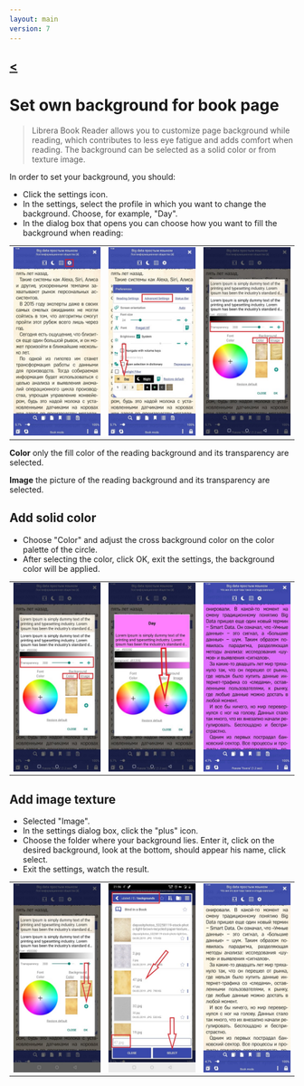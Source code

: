```yaml
---
layout: main
version: 7
---
```

[<](/wiki/faq/de)
---

# Set own background for book page

> Librera Book Reader allows you to customize page background while reading, which contributes to less eye fatigue and adds comfort when reading.
The background can be selected as a solid color or from texture image.

In order to set your background, you should:

* Click the settings icon.
* In the settings, select the profile in which you want to change the background. Choose, for example, "Day".
* In the dialog box that opens you can choose how you want to fill the background when reading:

||||
|-|-|-|
|![](1.jpg)|![](2.jpg)|![](3.jpg)|


**Color**  only the fill color of the reading background and its transparency are selected.

**Image** the picture of the reading background and its transparency are selected.

## Add solid color

* Choose "Color" and adjust the cross background color on the color palette of the circle.
* After selecting the color, click OK, exit the settings, the background color will be applied.

||||
|-|-|-|
|![](3.jpg)|![](5.jpg)|![](8.jpg)|



## Add image texture

* Selected "Image".
* In the settings dialog box, click the "plus" icon.
* Choose the folder where your background lies. Enter it, click on the desired background, look at the bottom, should appear his name, click select.
* Exit the settings, watch the result.

||||
|-|-|-|
|![](7.jpg)|![](4.jpg)|![](9.jpg)|



